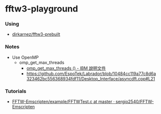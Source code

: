 fftw3-playground
================
### Using
- [dirkarnez/fftw3-prebuilt](https://github.com/dirkarnez/fftw3-prebuilt)

### Notes
- Use OpenMP
  - omp_get_max_threads
    - [omp_get_max_threads () - IBM 說明文件](https://www.ibm.com/docs/zh-tw/xl-fortran-aix/16.1.0?topic=openmp-omp-get-max-threads)
    - https://github.com/EspoTek/Labrador/blob/10484cc119a77c8d6a323462bc556368934fdf11/Desktop_Interface/asyncdft.cpp#L21
### Tutorials
- [FFTW-Emscripten/example/FFTWTest.c at master · sergio2540/FFTW-Emscripten](https://github.com/sergio2540/FFTW-Emscripten/blob/master/example/FFTWTest.c)
